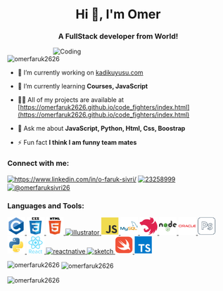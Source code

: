 <h1 align="center">Hi 👋, I'm Omer</h1>
<h3 align="center">A FullStack developer from World!</h3>
<img align="right" alt="Coding" width="400" src="https://media1.giphy.com/media/bAQH7WXKqtIBrPs7sR/giphy.gif?cid=ecf05e47jlg3jxdmpq8nxzxkh476l1fiove8q4j92pmr2rki&ep=v1_gifs_search&rid=giphy.gif&ct=g">
<p align="left"> <img src="https://komarev.com/ghpvc/?username=omerfaruk2626&label=Profile%20views&color=0e75b6&style=flat" alt="omerfaruk2626" /> </p>

- 🔭 I’m currently working on [kadikuyusu.com](https://omerfaruk2626.github.io/kadikuyusu.com/#)

- 🌱 I’m currently learning **Courses, JavaScript**

- 👨‍💻 All of my projects are available at [https://omerfaruk2626.github.io/code_fighters/index.html](https://omerfaruk2626.github.io/code_fighters/index.html)

- 💬 Ask me about **JavaScript, Python, Html, Css, Boostrap**

- ⚡ Fun fact **I think I am funny team mates**

<h3 align="left">Connect with me:</h3>
<p align="left">
<a href="https://www.linkedin.com/in/o-faruk-sivri/" target="blank"><img align="center" src="https://raw.githubusercontent.com/rahuldkjain/github-profile-readme-generator/master/src/images/icons/Social/linked-in-alt.svg" alt="https://www.linkedin.com/in/o-faruk-sivri/" height="30" width="40" /></a>
<a href="https://stackoverflow.com/users/23258999" target="blank"><img align="center" src="https://raw.githubusercontent.com/rahuldkjain/github-profile-readme-generator/master/src/images/icons/Social/stack-overflow.svg" alt="23258999" height="30" width="40" /></a>
<a href="https://medium.com/@omerfaruksivri26" target="blank"><img align="center" src="https://raw.githubusercontent.com/rahuldkjain/github-profile-readme-generator/master/src/images/icons/Social/medium.svg" alt="@omerfaruksivri26" height="30" width="40" /></a>
</p>

<h3 align="left">Languages and Tools:</h3>

<p align="left"> <a href="https://www.cprogramming.com/" target="_blank" rel="noreferrer"> <img src="https://raw.githubusercontent.com/devicons/devicon/master/icons/c/c-original.svg" alt="c" width="40" height="40"/> </a> <a href="https://www.w3schools.com/css/" target="_blank" rel="noreferrer"> <img src="https://raw.githubusercontent.com/devicons/devicon/master/icons/css3/css3-original-wordmark.svg" alt="css3" width="40" height="40"/> </a> <a href="https://www.w3.org/html/" target="_blank" rel="noreferrer"> <img src="https://raw.githubusercontent.com/devicons/devicon/master/icons/html5/html5-original-wordmark.svg" alt="html5" width="40" height="40"/> </a> <a href="https://www.adobe.com/in/products/illustrator.html" target="_blank" rel="noreferrer"> <img src="https://www.vectorlogo.zone/logos/adobe_illustrator/adobe_illustrator-icon.svg" alt="illustrator" width="40" height="40"/> </a> <a href="https://developer.mozilla.org/en-US/docs/Web/JavaScript" target="_blank" rel="noreferrer"> <img src="https://raw.githubusercontent.com/devicons/devicon/master/icons/javascript/javascript-original.svg" alt="javascript" width="40" height="40"/> </a> <a href="https://www.mysql.com/" target="_blank" rel="noreferrer"> <img src="https://raw.githubusercontent.com/devicons/devicon/master/icons/mysql/mysql-original-wordmark.svg" alt="mysql" width="40" height="40"/> </a> <a href="https://nestjs.com/" target="_blank" rel="noreferrer"> <img src="https://raw.githubusercontent.com/devicons/devicon/master/icons/nestjs/nestjs-plain.svg" alt="nestjs" width="40" height="40"/> </a> <a href="https://nodejs.org" target="_blank" rel="noreferrer"> <img src="https://raw.githubusercontent.com/devicons/devicon/master/icons/nodejs/nodejs-original-wordmark.svg" alt="nodejs" width="40" height="40"/> </a> <a href="https://www.oracle.com/" target="_blank" rel="noreferrer"> <img src="https://raw.githubusercontent.com/devicons/devicon/master/icons/oracle/oracle-original.svg" alt="oracle" width="40" height="40"/> </a> <a href="https://www.photoshop.com/en" target="_blank" rel="noreferrer"> <img src="https://raw.githubusercontent.com/devicons/devicon/master/icons/photoshop/photoshop-line.svg" alt="photoshop" width="40" height="40"/> </a> <a href="https://www.python.org" target="_blank" rel="noreferrer"> <img src="https://raw.githubusercontent.com/devicons/devicon/master/icons/python/python-original.svg" alt="python" width="40" height="40"/> </a> <a href="https://reactjs.org/" target="_blank" rel="noreferrer"> <img src="https://raw.githubusercontent.com/devicons/devicon/master/icons/react/react-original-wordmark.svg" alt="react" width="40" height="40"/> </a> <a href="https://reactnative.dev/" target="_blank" rel="noreferrer"> <img src="https://reactnative.dev/img/header_logo.svg" alt="reactnative" width="40" height="40"/> </a> <a href="https://www.sketch.com/" target="_blank" rel="noreferrer"> <img src="https://www.vectorlogo.zone/logos/sketchapp/sketchapp-icon.svg" alt="sketch" width="40" height="40"/> </a> <a href="https://developer.apple.com/swift/" target="_blank" rel="noreferrer"> <img src="https://raw.githubusercontent.com/devicons/devicon/master/icons/swift/swift-original.svg" alt="swift" width="40" height="40"/> </a> <a href="https://www.typescriptlang.org/" target="_blank" rel="noreferrer"> <img src="https://raw.githubusercontent.com/devicons/devicon/master/icons/typescript/typescript-original.svg" alt="typescript" width="40" height="40"/> </a> </p>

<p><img align="left" src="https://github-readme-stats.vercel.app/api/top-langs?username=omerfaruk2626&show_icons=true&locale=en&layout=compact" alt="omerfaruk2626" /></p>

<p>&nbsp;<img align="center" src="https://github-readme-stats.vercel.app/api?username=omerfaruk2626&show_icons=true&locale=en" alt="omerfaruk2626" /></p>

<p><img align="center" src="https://github-readme-streak-stats.herokuapp.com/?user=omerfaruk2626&" alt="omerfaruk2626" /></p>
